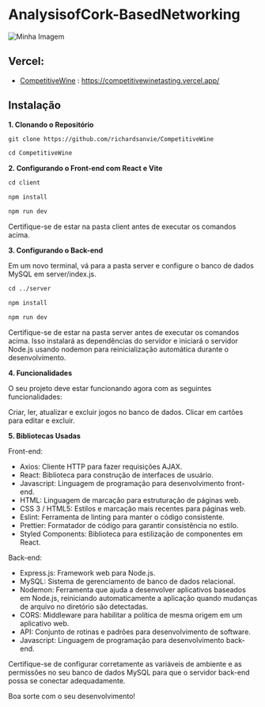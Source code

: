 # AnalysisofCork-BasedNetworking

![Minha Imagem]()

## Vercel:
- [CompetitiveWine](https://competitivewinetasting.vercel.app/) : https://competitivewinetasting.vercel.app/

## Instalação
**1. Clonando o Repositório**

```html
git clone https://github.com/richardsanvie/CompetitiveWine
```
```html
cd CompetitiveWine
```

**2. Configurando o Front-end com React e Vite**

```html
cd client
```
```html
npm install
```
```html
npm run dev
```

Certifique-se de estar na pasta client antes de executar os comandos acima. 

**3. Configurando o Back-end**

Em um novo terminal, vá para a pasta server e configure o banco de dados MySQL em server/index.js.

```html
cd ../server
```
```html
npm install
```
```html
npm run dev
```
Certifique-se de estar na pasta server antes de executar os comandos acima. Isso instalará as dependências do servidor e iniciará o servidor Node.js usando nodemon para reinicialização automática durante o desenvolvimento.

**4. Funcionalidades**

O seu projeto deve estar funcionando agora com as seguintes funcionalidades:

Criar, ler, atualizar e excluir jogos no banco de dados.
Clicar em cartões para editar e excluir.

**5. Bibliotecas Usadas**

Front-end:

- Axios: Cliente HTTP para fazer requisições AJAX.
- React: Biblioteca para construção de interfaces de usuário.
- Javascript: Linguagem de programação para desenvolvimento front-end.
- HTML: Linguagem de marcação para estruturação de páginas web.
- CSS 3 / HTML5: Estilos e marcação mais recentes para páginas web.
- Eslint: Ferramenta de linting para manter o código consistente.
- Prettier: Formatador de código para garantir consistência no estilo.
- Styled Components: Biblioteca para estilização de componentes em React.

Back-end:

- Express.js: Framework web para Node.js.
- MySQL: Sistema de gerenciamento de banco de dados relacional.
- Nodemon: Ferramenta que ajuda a desenvolver aplicativos baseados em Node.js, reiniciando automaticamente a aplicação quando mudanças de arquivo no diretório são detectadas.
- CORS: Middleware para habilitar a política de mesma origem em um aplicativo web.
- API: Conjunto de rotinas e padrões para desenvolvimento de software.
- Javascript: Linguagem de programação para desenvolvimento back-end.

Certifique-se de configurar corretamente as variáveis de ambiente e as permissões no seu banco de dados MySQL para que o servidor back-end possa se conectar adequadamente.

Boa sorte com o seu desenvolvimento!
